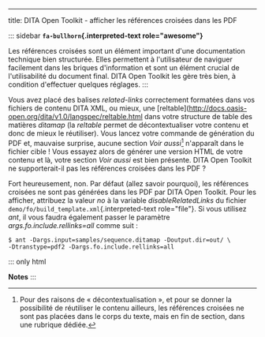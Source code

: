 ---
title: DITA Open Toolkit - afficher les références croisées dans les PDF

::: sidebar
**`fa-bullhorn`{.interpreted-text role="awesome"}**

Les références croisées sont un élément important d\'une documentation
technique bien structurée. Elles permettent à l\'utilisateur de naviguer
facilement dans les briques d\'information et sont un élément crucial de
l\'utilisabilité du document final. DITA Open Toolkit les gère très
bien, à condition d\'effectuer quelques réglages.
:::

Vous avez placé des balises *related-links* correctement formatées dans
vos fichiers de contenu DITA XML, ou mieux, une
\[reltable\](<http://docs.oasis-open.org/dita/v1.0/langspec/reltable.html>
dans votre structure de table des matières *ditamap* (la *reltable*
permet de décontextualiser votre contenu et donc de mieux le
réutiliser). Vous lancez votre commande de génération du PDF et,
mauvaise surprise, aucune section *Voir aussi*[^1] n\'apparaît dans le
fichier cible ! Vous essayez alors de générer une version HTML de votre
contenu et là, votre section *Voir aussi* est bien présente. DITA Open
Toolkit ne supporterait-il pas les références croisées dans les PDF ?

Fort heureusement, non. Par défaut (allez savoir pourquoi), les
références croisées ne sont pas générées dans les PDF par DITA Open
Toolkit. Pour les afficher, attribuez la valeur *no* à la variable
*disableRelatedLinks* du fichier
`demo/fo/build_template.xml`{.interpreted-text role="file"}. Si vous
utilisez *ant*, il vous faudra également passer le paramètre
*args.fo.include.rellinks=all* comme suit :

``` console
$ ant -Dargs.input=samples/sequence.ditamap -Doutput.dir=out/ \
-Dtranstype=pdf2 -Dargs.fo.include.rellinks=all
```

::: only
html

**Notes**
:::

[^1]: Pour des raisons de « décontextualisation », et pour se donner la
    possibilité de réutiliser le contenu ailleurs, les références
    croisées ne sont pas placées dans le corps du texte, mais en fin de
    section, dans une rubrique dédiée.
